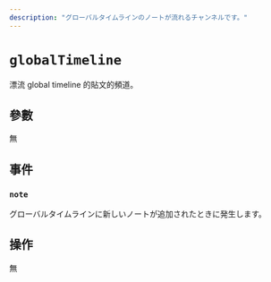 ```yaml
---
description: "グローバルタイムラインのノートが流れるチャンネルです。"
---
```


# `globalTimeline`

漂流 global timeline 的貼文的頻道。

## 參數

無

## 事件

### `note`

<MkSchemaViewer :schema="{
$ref: 'misskey://Note'
}"/>

グローバルタイムラインに新しいノートが追加されたときに発生します。

## 操作

無
